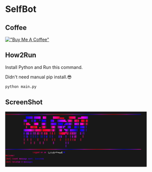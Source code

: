 # SelfBot
## Coffee

[!["Buy Me A Coffee"](https://www.buymeacoffee.com/assets/img/custom_images/orange_img.png)](https://www.buymeacoffee.com/c_arrot_)

## How2Run

Install Python and Run this command.

Didn't need manual pip install.😎

```sh
python main.py
```

## ScreenShot
<img src="https://raw.githubusercontent.com/carrot0322/discord-selfbot/main/screenshot.png" width="90%" />

